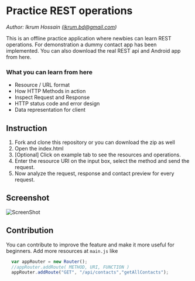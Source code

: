 # Practice REST operations
*Author: Ikrum Hossain (ikrum.bd@gmail.com)*

This is an offline practice application where newbies can learn REST operations. For demonstration a dummy contact app has been implemented. You can also download the real REST api and Android app from here.

### What you can learn from here
* Resource / URL format
* How HTTP Methods in action
* Inspect Request and Response
* HTTP status code and error design
* Data representation for client


## Instruction
1.	Fork and clone this repository or you can download the zip as well
2.	Open the index.html
3.	[Optional] Click on example tab to see the resources and operations.
4.	Enter the resource URI on the input box, select the method and send the request.
5.	Now analyze the request, response and contact preview for every request.

## Screenshot
![ScreenShot](https://raw.githubusercontent.com/ikrum/Practice-REST/master/screenshot.PNG)


## Contribution
You can contribute to improve the feature and make it more useful for beginners.
Add more resources at `main.js` like
```javascript
  var appRouter = new Router();
  //appRouter.addRoute( METHOD, URI, FUNCTION )
  appRouter.addRoute("GET",	"/api/contacts","getAllContacts");
```
